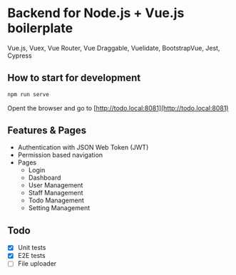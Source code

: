 # Backend for Node.js + Vue.js boilerplate

Vue.js, Vuex, Vue Router, Vue Draggable, Vuelidate, BootstrapVue, Jest, Cypress

## How to start for development

```bash
npm run serve
```

Opent the browser and go to [http://todo.local:8081](http://todo.local:8081)

## Features & Pages

- Authentication with JSON Web Token (JWT)
- Permission based navigation
- Pages
  - Login
  - Dashboard
  - User Management
  - Staff Management
  - Todo Management
  - Setting Management

## Todo

- [x] Unit tests
- [x] E2E tests
- [ ] File uploader
